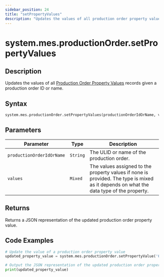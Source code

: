 ```yaml
---
sidebar_position: 24
title: "setPropertyValues"
description: "Updates the values of all production order property values given a production order object."
---
```


# system.mes.productionOrder.setPropertyValues

## Description

Updates the values of all [Production Order Property Values](../../data-model/production-order-model/production-order-property-value) records given
a production order ID or name.

## Syntax

```python
system.mes.productionOrder.setPropertyValues(productionOrderIdOrName, values)
```

## Parameters

| Parameter                 | Type     | Description                                                                                                                            |
| ------------------------- | -------- | -------------------------------------------------------------------------------------------------------------------------------------- |
| `productionOrderIdOrName` | `String` | The ULID or name of the production order.                                                                                              |
| `values`                  | `Mixed`  | The values assigned to the property values if none is provided. The type is mixed as it depends on what the data type of the property. |

<!-- TODO: Get clarification -->
## Returns

Returns a JSON representation of the updated production order property value.

## Code Examples

```python
# Update the value of a production order property value
updated_property_value = system.mes.productionOrder.setPropertyValue('01JPMTA7K3-E8EHA4MD-7C304P4Z', 'Batch Size', 200)

# Output the JSON representation of the updated production order property value
print(updated_property_value)
```

